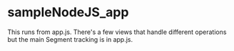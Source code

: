 # sampleNodeJS_app

This runs from app.js. There's a few views that handle different operations but the main Segment tracking is in app.js.
